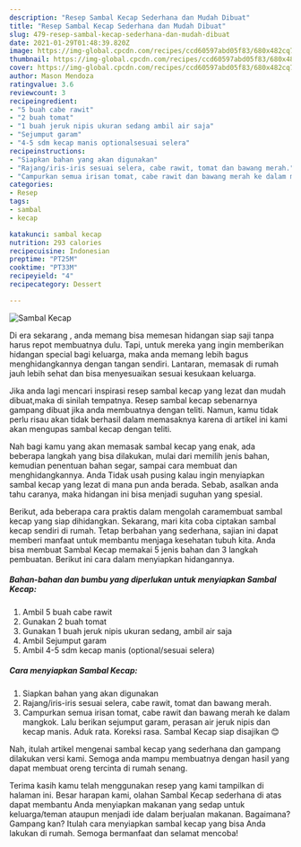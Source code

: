 ```yaml
---
description: "Resep Sambal Kecap Sederhana dan Mudah Dibuat"
title: "Resep Sambal Kecap Sederhana dan Mudah Dibuat"
slug: 479-resep-sambal-kecap-sederhana-dan-mudah-dibuat
date: 2021-01-29T01:48:39.820Z
image: https://img-global.cpcdn.com/recipes/ccd60597abd05f83/680x482cq70/sambal-kecap-foto-resep-utama.jpg
thumbnail: https://img-global.cpcdn.com/recipes/ccd60597abd05f83/680x482cq70/sambal-kecap-foto-resep-utama.jpg
cover: https://img-global.cpcdn.com/recipes/ccd60597abd05f83/680x482cq70/sambal-kecap-foto-resep-utama.jpg
author: Mason Mendoza
ratingvalue: 3.6
reviewcount: 3
recipeingredient:
- "5 buah cabe rawit"
- "2 buah tomat"
- "1 buah jeruk nipis ukuran sedang ambil air saja"
- "Sejumput garam"
- "4-5 sdm kecap manis optionalsesuai selera"
recipeinstructions:
- "Siapkan bahan yang akan digunakan"
- "Rajang/iris-iris sesuai selera, cabe rawit, tomat dan bawang merah."
- "Campurkan semua irisan tomat, cabe rawit dan bawang merah ke dalam mangkok. Lalu berikan sejumput garam, perasan air jeruk nipis dan kecap manis. Aduk rata. Koreksi rasa. Sambal Kecap siap disajikan 😊"
categories:
- Resep
tags:
- sambal
- kecap

katakunci: sambal kecap 
nutrition: 293 calories
recipecuisine: Indonesian
preptime: "PT25M"
cooktime: "PT33M"
recipeyield: "4"
recipecategory: Dessert

---
```



![Sambal Kecap](https://img-global.cpcdn.com/recipes/ccd60597abd05f83/680x482cq70/sambal-kecap-foto-resep-utama.jpg)

Di era  sekarang , anda memang bisa memesan hidangan siap saji tanpa harus repot membuatnya dulu. Tapi, untuk mereka yang ingin memberikan hidangan special bagi keluarga, maka anda memang lebih bagus menghidangkannya dengan tangan sendiri. Lantaran, memasak di rumah jauh lebih sehat dan bisa menyesuaikan sesuai kesukaan keluarga.

Jika anda lagi mencari inspirasi resep sambal kecap yang lezat dan mudah dibuat,maka di sinilah tempatnya. Resep sambal kecap  sebenarnya gampang dibuat jika anda membuatnya dengan teliti. Namun, kamu tidak perlu risau akan tidak berhasil dalam memasaknya 
karena di artikel ini kami akan mengupas sambal kecap dengan teliti.  



Nah bagi kamu yang akan memasak sambal kecap yang enak, ada beberapa langkah yang bisa dilakukan, mulai dari memilih jenis bahan, kemudian penentuan bahan segar, sampai cara membuat dan menghidangkannya. Anda Tidak usah pusing kalau ingin menyiapkan sambal kecap yang lezat di mana pun anda berada. Sebab, asalkan anda  tahu caranya, maka hidangan ini bisa menjadi suguhan yang spesial.

Berikut, ada beberapa cara praktis  dalam mengolah caramembuat sambal kecap yang siap dihidangkan. Sekarang, mari kita coba ciptakan sambal kecap sendiri di rumah. Tetap berbahan yang sederhana, sajian ini dapat memberi manfaat untuk membantu menjaga kesehatan tubuh kita. Anda bisa membuat Sambal Kecap memakai 5 jenis bahan dan 3 langkah pembuatan. Berikut ini cara dalam menyiapkan hidangannya.

<!--inarticleads1-->

##### Bahan-bahan dan bumbu yang diperlukan untuk menyiapkan Sambal Kecap:

1. Ambil 5 buah cabe rawit
1. Gunakan 2 buah tomat
1. Gunakan 1 buah jeruk nipis ukuran sedang, ambil air saja
1. Ambil Sejumput garam
1. Ambil 4-5 sdm kecap manis (optional/sesuai selera)




<!--inarticleads2-->

##### Cara menyiapkan Sambal Kecap:

1. Siapkan bahan yang akan digunakan
1. Rajang/iris-iris sesuai selera, cabe rawit, tomat dan bawang merah.
1. Campurkan semua irisan tomat, cabe rawit dan bawang merah ke dalam mangkok. Lalu berikan sejumput garam, perasan air jeruk nipis dan kecap manis. Aduk rata. Koreksi rasa. Sambal Kecap siap disajikan 😊




Nah, itulah artikel mengenai  sambal kecap  yang sederhana dan gampang dilakukan versi kami. Semoga anda mampu membuatnya dengan hasil yang dapat membuat oreng tercinta di rumah senang. 

Terima kasih kamu telah menggunakan resep yang kami tampilkan di halaman ini. Besar harapan kami, olahan  Sambal Kecap sederhana di atas dapat membantu Anda menyiapkan makanan yang sedap untuk keluarga/teman ataupun menjadi ide dalam berjualan makanan. Bagaimana? Gampang kan? Itulah cara menyiapkan sambal kecap yang bisa Anda lakukan di rumah. Semoga bermanfaat dan selamat mencoba!

